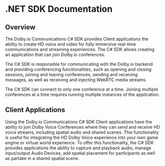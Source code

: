 # .NET SDK Documentation

## Overview

The Dolby.io Communications C# SDK provides Client applications the ability to create HD voice and video for fully immersive real-time communications and streaming experiences. The C# SDK allows creating an application that can join Dolby.io conferences.

The C# SDK is responsible for communicating with the Dolby.io backend and providing conferencing functionalities, such as opening and closing sessions, joining and leaving conferences, sending and receiving messages, as well as receiving and injecting WebRTC media streams.

The C# SDK can connect to only one conference at a time. Joining multiple conferences at a time requires running multiple instances of the application.

## Client Applications

Using the Dolby.io Communications C# SDK Client applications have the ability to join Dolby Voice Conferences where they can send and receive HD voice streams, including spatial audio and shared scenes. This functionality is useful for integrating the HD Dolby Voice experience into your own game engine or virtual world experience. To offer this functionality, the C# SDK provides applications the ability to capture and playback audio, manage input/output Audio Devices, add spatial placement for participants as well as partake in a shared spatial scene.